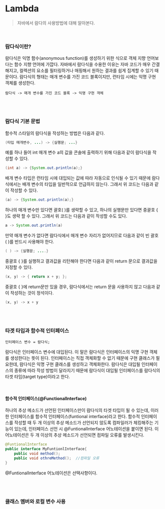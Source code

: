 # Lambda 

> 자바에서 람다의 사용방법에 대해 알아본다.

<br>

### 람다식이란?

람다식은 익명 함수(anonymous function)를 생성하기 위한 식으로 객체 지향 언어보다는 함수 지향 언어에 가깝다. 자바에서 람다식을 수용한 이유는 자바 코드가 매우 간결해지고, 컬렉션의 요소를 필터링하거나 매핑해서 원하는 결과를 쉽게 집계할 수 있기 때문이다. 람다식의 형태는 매개 변수를 가진 코드 블록이지만, 런타임 시에는 익명 구현 객체를 생성한다.

```
람다식 -> 매개 변수를 가진 코드 블록 -> 익명 구현 객체
```

<br>

<br>

### 람다식 기본 문법

함수적 스타일의 람다식을 작성하는 방법은 다음과 같다.

```java
(타입 매개변수, ...) -> {실행문; ...}
```

예를 하나 들어 int 매개 변수 a의 값을 콘솔에 출력하기 위해 다음과 같이 람다식을 작성할 수 있다.

```java
(int a) -> {System.out.println(a);}
```

배개 변수 타입은 런타임 시에 대입되는 값에 따라 자동으로 인식될 수 있기 때문에 람다식에서는 배개 변수의 타입을 일반적으로 언급하지 않는다. 그래서 위 코드는 다음과 같이 작성할 수 있다.

```java
(a) -> {System.out.println(a);}
```

하나의 매개 변수만 있다면 괄호( )를 생략할 수 있고, 하나의 실행문만 있다면 중괄호 { }도 생략 할 수 있다. 그래서 위 코드는 다음과 같이 작성할 수도 있다.

```java
a -> System.out.println(a)
```

만약 매개 변수가 없다면 람다식에서 매개 변수 자리가 없어지므로 다음과 같이 빈 괄호 ( )를 반드시 사용해야 한다.

```java
( ) -> {실행문; ....}
```

중괄호 { }를 실행하고 결과값을 리턴해야 한다면 다음과 같이 return 문으로 결과값을 지정할 수 있다.

```java
(x, y) -> { return x + y; };
```

중괄호 { }에 return문만 있을 경우, 람다식에서는 return 문을 사용하지 않고 다음과 같이 작성하는 것이 정석이다.

```java
(x, y) -> x + y
```

<br>

<br>

### 타겟 타입과 함수적 인터페이스

 ```
인터페이스 변수 = 람다식;
 ```

람다식은 인터페이스 변수에 대입된다. 이 말은 람다식은 인터페이스의 익명 구현 객체를 생성한다는 뜻이 된다. 인터페이스는 직접 객체화할 수 없기 때문에 구현 클래스가 필요한데, 람다식은 익명 구현 클래스를 생성하고 객체화한다. 람다식은 대입될 인터페이스의 종류에 따라 작성 방법이 달라지기 때문에 람다식이 대입될 인터페이스를 람다식의 타겟 타임(target type)이라고 한다.

<br>

#### 함수적 인터페이스(@FunctionalInterface)

하나의 추상 메소드가 선언된 인터페이스만이 람다식의 타겟 타입이 될 수 있는데, 이러한 인터페이스를 함수적 인터페이스(funtional interface)라고 한다. 함수적 인터페이스를 작성할 때 두 개 이상의 추상 메소드가 선언되지 않도록 컴파일러가 체킹해주는 기능이 있는데, 인터페이스 선언 시 @FuntionalInterface 어노테이션을 붙이면 된다. 이 어노테이션은 두 개 이상의 추상 메소드가 선언되면 컴파일 오류를 발생시킨다.

```java
@FuntionalInterface
public interface MyFuntionlInterface{
	public void method();
	public void othreMethod();	//컴파일 오류
}
```

@FuntionalInterface 어노테이션은 선택사항이다.

<br>

<br>

### 클래스 멤버와 로컬 변수 사용

